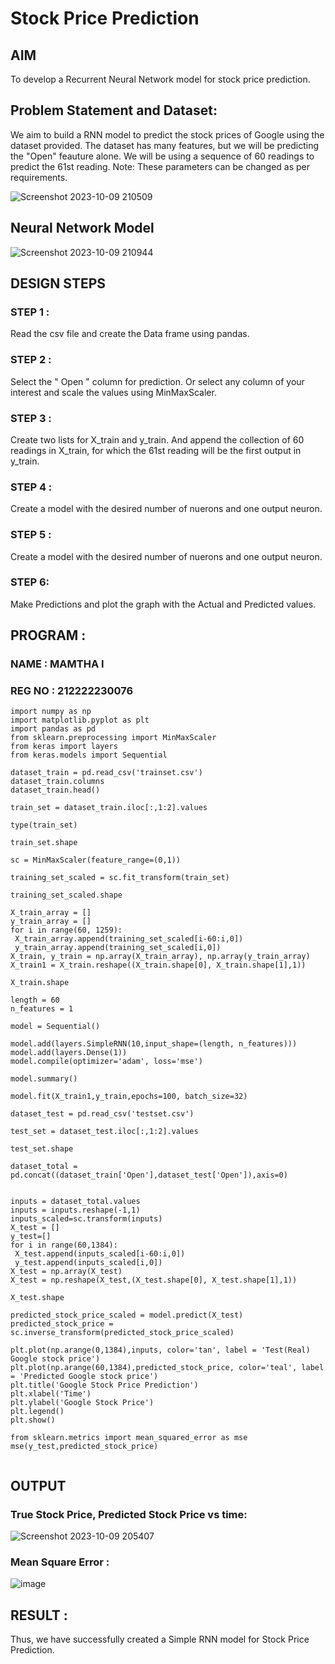 # Stock Price Prediction

## AIM

To develop a Recurrent Neural Network model for stock price prediction.

## Problem Statement and Dataset:

We aim to build a RNN model to predict the stock prices of Google using the dataset provided. The dataset has many features, but we will be predicting the "Open" feauture alone. We will be using a sequence of 60 readings to predict the 61st reading. Note: These parameters can be changed as per requirements.


![Screenshot 2023-10-09 210509](https://github.com/Mamthaiyappaprabu/rnn-stock-price-prediction/assets/119393563/90d1b7af-d342-42e8-af14-ff98d83e3bd8)


## Neural Network Model

![Screenshot 2023-10-09 210944](https://github.com/Mamthaiyappaprabu/rnn-stock-price-prediction/assets/119393563/a578ea9c-f270-4e33-8250-5594dfaa4151)

## DESIGN STEPS

### STEP 1 :

Read the csv file and create the Data frame using pandas.

### STEP 2 :

Select the " Open " column for prediction. Or select any column of your interest and scale the values using MinMaxScaler.

### STEP 3 :

Create two lists for X_train and y_train. And append the collection of 60 readings in X_train, for which the 61st reading will be the first output in y_train.

### STEP 4 :

Create a model with the desired number of nuerons and one output neuron.

### STEP 5 :

Create a model with the desired number of nuerons and one output neuron. 

 ### STEP 6: 
 
 Make Predictions and plot the graph with the Actual and Predicted values.

## PROGRAM :
 ### NAME : MAMTHA I
 ### REG NO : 212222230076
 ```
import numpy as np
import matplotlib.pyplot as plt
import pandas as pd
from sklearn.preprocessing import MinMaxScaler
from keras import layers
from keras.models import Sequential

dataset_train = pd.read_csv('trainset.csv')
dataset_train.columns
dataset_train.head()

train_set = dataset_train.iloc[:,1:2].values

type(train_set)

train_set.shape

sc = MinMaxScaler(feature_range=(0,1))

training_set_scaled = sc.fit_transform(train_set)

training_set_scaled.shape

X_train_array = []
y_train_array = []
for i in range(60, 1259):
  X_train_array.append(training_set_scaled[i-60:i,0])
  y_train_array.append(training_set_scaled[i,0])
X_train, y_train = np.array(X_train_array), np.array(y_train_array)
X_train1 = X_train.reshape((X_train.shape[0], X_train.shape[1],1))

X_train.shape

length = 60
n_features = 1

model = Sequential()

model.add(layers.SimpleRNN(10,input_shape=(length, n_features)))
model.add(layers.Dense(1))
model.compile(optimizer='adam', loss='mse')

model.summary()

model.fit(X_train1,y_train,epochs=100, batch_size=32)

dataset_test = pd.read_csv('testset.csv')

test_set = dataset_test.iloc[:,1:2].values

test_set.shape

dataset_total = pd.concat((dataset_train['Open'],dataset_test['Open']),axis=0)


inputs = dataset_total.values
inputs = inputs.reshape(-1,1)
inputs_scaled=sc.transform(inputs)
X_test = []
y_test=[]
for i in range(60,1384):
  X_test.append(inputs_scaled[i-60:i,0])
  y_test.append(inputs_scaled[i,0])
X_test = np.array(X_test)
X_test = np.reshape(X_test,(X_test.shape[0], X_test.shape[1],1))

X_test.shape

predicted_stock_price_scaled = model.predict(X_test)
predicted_stock_price = sc.inverse_transform(predicted_stock_price_scaled)

plt.plot(np.arange(0,1384),inputs, color='tan', label = 'Test(Real) Google stock price')
plt.plot(np.arange(60,1384),predicted_stock_price, color='teal', label = 'Predicted Google stock price')
plt.title('Google Stock Price Prediction')
plt.xlabel('Time')
plt.ylabel('Google Stock Price')
plt.legend()
plt.show()

from sklearn.metrics import mean_squared_error as mse
mse(y_test,predicted_stock_price)


```
## OUTPUT

### True Stock Price, Predicted Stock Price vs time:
![Screenshot 2023-10-09 205407](https://github.com/Mamthaiyappaprabu/rnn-stock-price-prediction/assets/119393563/8359438d-3c94-4f7b-a8fc-84efff809830)


### Mean Square Error :
![image](https://github.com/Mamthaiyappaprabu/rnn-stock-price-prediction/assets/119393563/b55e1fd8-e826-460a-9f35-17531571e865)




## RESULT :
Thus, we have successfully created a Simple RNN model for Stock Price Prediction.
